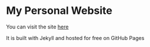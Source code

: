 # My Personal Website
You can visit the site [here](https://dewetblomerus.com/)

It is built with Jekyll and hosted for free on GitHub Pages
